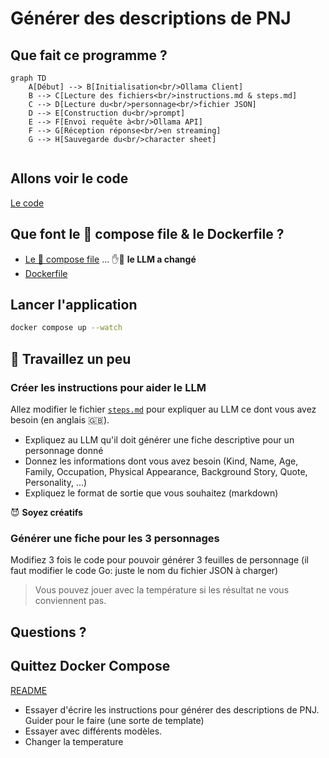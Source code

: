 # Générer des descriptions de PNJ

## Que fait ce programme ?

```mermaid
graph TD
    A[Début] --> B[Initialisation<br/>Ollama Client]
    B --> C[Lecture des fichiers<br/>instructions.md & steps.md]
    C --> D[Lecture du<br/>personnage<br/>fichier JSON]
    D --> E[Construction du<br/>prompt]
    E --> F[Envoi requête à<br/>Ollama API]
    F --> G[Réception réponse<br/>en streaming]
    G --> H[Sauvegarde du<br/>character sheet]
    
```

## Allons voir le code

[Le code](main.go)

## Que font le 🐳 compose file & le Dockerfile ?

- [Le 🐳 compose file](compose.yml) ... ✋👀 **le LLM a changé**
- [Dockerfile](Dockerfile)

## Lancer l'application

```bash
docker compose up --watch
```

## 🚧 Travaillez un peu

### Créer les instructions pour aider le LLM

Allez modifier le fichier [`steps.md`](steps.md) pour expliquer au LLM ce dont vous avez besoin (en anglais 🇬🇧).

- Expliquez au LLM qu'il doit générer une fiche descriptive pour un personnage donné
- Donnez les informations dont vous avez besoin (Kind, Name, Age, Family, Occupation, Physical Appearance, Background Story, Quote, Personality, ...)
- Expliquez le format de sortie que vous souhaitez (markdown)

😈 **Soyez créatifs**


### Générer une fiche pour les 3 personnages

Modifiez 3 fois le code pour pouvoir générer 3 feuilles de personnage (il faut modifier le code Go: juste le nom du fichier JSON à charger)

> Vous pouvez jouer avec la température si les résultat ne vous conviennent pas.

## Questions ?

## Quittez Docker Compose

[README](../README.md)



- Essayer d'écrire les instructions pour générer des descriptions de PNJ.
Guider pour le faire (une sorte de template)
- Essayer avec différents modèles.
- Changer la temperature